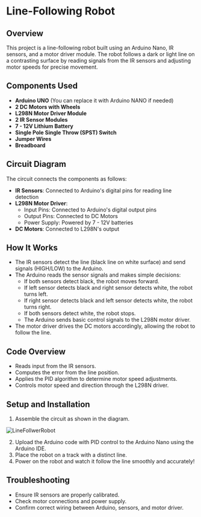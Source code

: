 # Line-Following Robot 

## Overview
This project is a line-following robot built using an Arduino Nano, IR sensors, and a motor driver module. The robot follows a dark or light line on a contrasting surface by reading signals from the IR sensors and adjusting motor speeds for precise movement.

## Components Used
- **Arduino UNO** (You can replace it with Arduino NANO if needed)
- **2 DC Motors with Wheels**
- **L298N Motor Driver Module**
- **2 IR Sensor Modules**
- **7 - 12V Lithium Battery**
- **Single Pole Single Throw (SPST) Switch**
- **Jumper Wires**
- **Breadboard**

## Circuit Diagram
The circuit connects the components as follows:

- **IR Sensors**: Connected to Arduino's digital pins for reading line detection
- **L298N Motor Driver**:
  - Input Pins: Connected to Arduino's digital output pins
  - Output Pins: Connected to DC Motors
  - Power Supply: Powered by 7 - 12V batteries
- **DC Motors**: Connected to L298N's output

## How It Works
- The IR sensors detect the line (black line on white surface) and send signals (HIGH/LOW) to the Arduino.
- The Arduino reads the sensor signals and makes simple decisions:
  - If both sensors detect black, the robot moves forward.
  - If left sensor detects black and right sensor detects white, the robot turns left.
  - If right sensor detects black and left sensor detects white, the robot turns right.
  - If both sensors detect white, the robot stops.
  - The Arduino sends basic control signals to the L298N motor driver.
- The motor driver drives the DC motors accordingly, allowing the robot to follow the line.

## Code Overview
- Reads input from the IR sensors.
- Computes the error from the line position.
- Applies the PID algorithm to determine motor speed adjustments.
- Controls motor speed and direction through the L298N driver.

## Setup and Installation
1. Assemble the circuit as shown in the diagram.

![LineFollwerRobot](https://github.com/user-attachments/assets/2c17195d-4052-4a5a-937a-0abc6c311854)

2. Upload the Arduino code with PID control to the Arduino Nano using the Arduino IDE.
3. Place the robot on a track with a distinct line.
4. Power on the robot and watch it follow the line smoothly and accurately!

## Troubleshooting
- Ensure IR sensors are properly calibrated.
- Check motor connections and power supply.
- Confirm correct wiring between Arduino, sensors, and motor driver.
